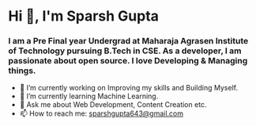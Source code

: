 # Hi 👋, I'm Sparsh Gupta

### I am a Pre Final year Undergrad at Maharaja Agrasen Institute of Technology pursuing B.Tech in CSE. As a developer, I am passionate about open source. I love Developing & Managing things.

- 🔭 I’m currently working on Improving my skills and Building Myself.
- 🌱 I’m currently learning Machine Learning.
- 👯 Ask me about Web Development, Content Creation etc.
- 📫 How to reach me: sparshgupta643@gmail.com

